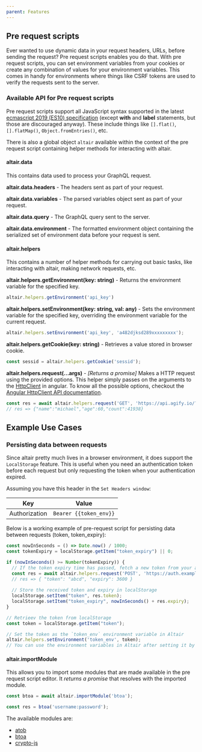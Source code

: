 ```yaml
---
parent: Features
---
```


## Pre request scripts

Ever wanted to use dynamic data in your request headers, URLs, before sending the request? Pre request scripts enables you do that. With pre request scripts, you can set environment variables from your cookies or create any combination of values for your environment variables. This comes in handy for environments where things like CSRF tokens are used to verify the requests sent to the server.

### Available API for Pre request scripts

Pre request scripts support all JavaScript syntax supported in the latest [ecmascript 2019 (ES10) specification](https://tc39.es/ecma262/) (except **with** and **label** statements, but those are discouraged anyway). These include things like `[].flat()`, `[].flatMap()`, `Object.fromEntries()`, etc.

There is also a global object `altair` available within the context of the pre request script containing helper methods for interacting with altair.

#### altair.data

This contains data used to process your GraphQL request.

**altair.data.headers** - The headers sent as part of your request.

**altair.data.variables** - The parsed variables object sent as part of your request.

**altair.data.query** - The GraphQL query sent to the server.

**altair.data.environment** - The formatted environment object containing the serialized set of environment data before your request is sent.

#### altair.helpers

This contains a number of helper methods for carrying out basic tasks, like interacting with altair, making network requests, etc.

**altair.helpers.getEnvironment(key: string)** - Returns the environment variable for the specified key.

```js
altair.helpers.getEnvironment('api_key')
```

**altair.helpers.setEnvironment(key: string, val: any)** - Sets the environment variable for the specified key, overriding the environment variable for the current request.

```js
altair.helpers.setEnvironment('api_key', 'a482djksd289xxxxxxxxx');
```

**altair.helpers.getCookie(key: string)** - Retrieves a value stored in browser cookie.

```js
const sessid = altair.helpers.getCookie('sessid');
```

**altair.helpers.request(...args)** - _[Returns a promise]_ Makes a HTTP request using the provided options. This helper simply passes on the arguments to the [HttpClient](https://angular.io/guide/http#httpclient) in angular. To know all the possible options, checkout the [Angular HttpClient API documentation](https://angular.io/api/common/http/HttpClient#request).

```js
const res = await altair.helpers.request('GET', 'https://api.agify.io/?name=michael');
// res => {"name":"michael","age":60,"count":41938}
```

## Example Use Cases

### Persisting data between requests

Since altair pretty much lives in a browser environment, it does support the `LocalStorage` feature. This is useful when you need an authentication token before each request but only requesting the token when your authentication expired.

Assuming you have this header in the `Set Headers window`:

| Key           | Value                  |
| ------------- | ---------------------- |
| Authorization | `Bearer {{token_env}}` |

Below is a working example of pre-request script for persisting data between requests (token, token_expiry):

```js
const nowInSeconds = () => Date.now() / 1000;
const tokenExpiry = localStorage.getItem("token_expiry") || 0;

if (nowInSeconds() >= Number(tokenExpiry)) {
  // If the token expiry time has passed, fetch a new token from your auth server again (take note of the await)
  const res = await altair.helpers.request('POST', 'https://auth.example.com', { /* auth payload */ });
  // res => { "token": "abcd", "expiry": 3600 }
  
  // Store the received token and expiry in localStorage
  localStorage.setItem("token", res.token);
  localStorage.setItem("token_expiry", nowInSeconds() + res.expiry);
}

// Retrieev the token from localStorage
const token = localStorage.getItem("token");

// Set the token as the `token_env` environment variable in Altair
altair.helpers.setEnvironment('token_env', token);
// You can use the environment variables in Altair after setting it by following this blog post: https://sirmuel.design/altair-becomes-environment-friendly-%EF%B8%8F-f9b4e9ef887c
```

#### altair.importModule

This allows you to import some modules that are made available in the pre request script editor. It *returns a promise* that resolves with the imported module.

```js
const btoa = await altair.importModule('btoa');

const res = btoa('username:password');
```

The available modules are:

- [atob](https://www.npmjs.com/package/abab)
- [btoa](https://www.npmjs.com/package/abab)
- [crypto-js](https://www.npmjs.com/package/crypto-js)
